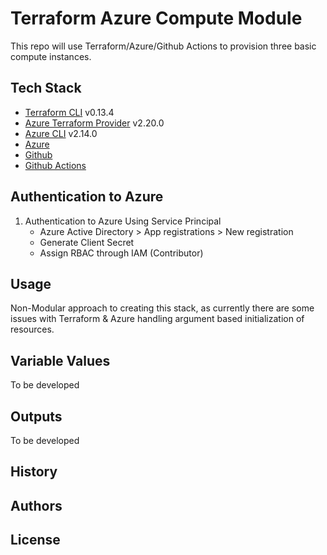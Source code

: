 # Terraform Azure Compute Module

This repo will use Terraform/Azure/Github Actions to provision three basic compute instances.

## Tech Stack

* [Terraform CLI](https://www.terraform.io) v0.13.4
* [Azure Terraform Provider](https://www.terraform.io/docs/providers/azurerm/index.html#features) v2.20.0
* [Azure CLI](https://azure.microsoft.com) v2.14.0
* [Azure](https://azure.microsoft.com)
* [Github](https://www.github.com)
* [Github Actions](https://github.com/features/actions)

## Authentication to Azure

1. Authentication to Azure Using Service Principal
    - Azure Active Directory > App registrations > New registration
    - Generate Client Secret
    - Assign RBAC through IAM (Contributor)

## Usage

Non-Modular approach to creating this stack, as currently there are some issues with Terraform & Azure handling argument based initialization of resources.

## Variable Values

To be developed

## Outputs

To be developed

## History

## Authors

## License

